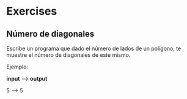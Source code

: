 # Exercises

## Número de diagonales

Escribe un programa que dado el número de lados de un polígono, te muestre el número de diagonales de este mismo.

Ejemplo:

**input** --> **output**

5 --> 5
